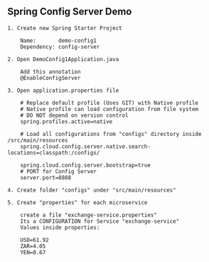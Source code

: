 ## Spring Config Server Demo
	1. Create new Spring Starter Project
		
		Name: 		demo-config1
		Dependency:	config-server

	2. Open DemoConfig1Application.java
		
		Add this annotation
		@EnableConfigServer

	3. Open application.properties file
	
		# Replace default profile (Uses GIT) with Native profile
		# Native profile can load configuration from file system
		# DO NOT depend on version control
		spring.profiles.active=native

		# Load all configurations from "configs" directory inside /src/main/resources
		spring.cloud.config.server.native.search-locations=classpath:/configs/

		spring.cloud.config.server.bootstrap=true
		# PORT for Config Server
		server.port=8888
		
	4. Create folder "configs" under "src/main/resources"
	
	5. Create "properties" for each microservice
	
		create a file "exchange-service.properties"
		Its a CONFIGURATION for Service "exchange-service"
		Values inside properties:
			
		USD=61.92
		ZAR=4.05
		YEN=0.67